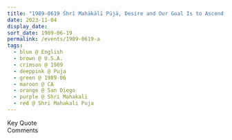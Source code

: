 ```yaml
---
title: "1989-0619 Śhrī Mahākālī Pūjā, Desire and Our Goal Is to Ascend, San Diego, CA, U.S.A."
date: 2023-11-04
display_date: 
sort_date: 1989-06-19
permalink: /events/1989-0619-a
tags:
  - blue @ English
  - brown @ U.S.A.
  - crimson @ 1989
  - deeppink @ Puja
  - green @ 1989-06
  - maroon @ CA
  - orange @ San Diego
  - purple @ Shri Mahakali
  - red @ Shri Mahakali Puja
---
```


<wave-list>
  <list-title color="green" width="75">Key Quote</list-title>
  <list-item color="BlanchedAlmond"  width="200"></list-item>
  <list-item color="Lavender"></list-item>
  <list-item color="BlanchedAlmond"></list-item>
</wave-list>

<br>

<wave-list>
  <list-title color="green" width="75">Comments</list-title>
  <list-item color="BlanchedAlmond"  width="200"></list-item>
  <list-item color="Lavender"></list-item>
  <list-item color="BlanchedAlmond"></list-item>
</wave-list>
